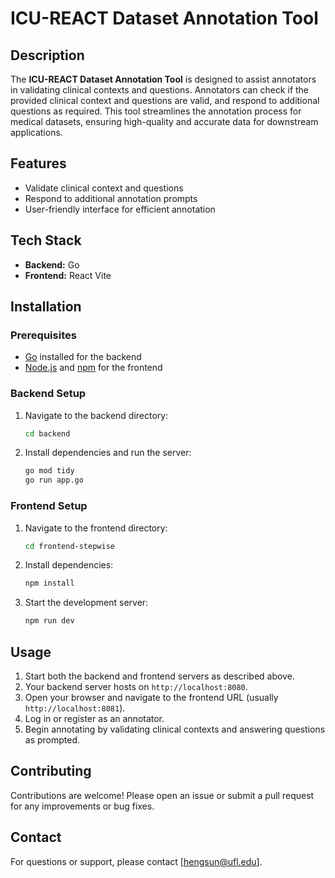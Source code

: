 # ICU-REACT Dataset Annotation Tool

## Description

The **ICU-REACT Dataset Annotation Tool** is designed to assist annotators in validating clinical contexts and questions. Annotators can check if the provided clinical context and questions are valid, and respond to additional questions as required. This tool streamlines the annotation process for medical datasets, ensuring high-quality and accurate data for downstream applications.

## Features

- Validate clinical context and questions
- Respond to additional annotation prompts
- User-friendly interface for efficient annotation

## Tech Stack

- **Backend:** Go
- **Frontend:** React Vite

## Installation

### Prerequisites

- [Go](https://golang.org/) installed for the backend
- [Node.js](https://nodejs.org/) and [npm](https://www.npmjs.com/) for the frontend

### Backend Setup

1. Navigate to the backend directory:
   ```bash
   cd backend
   ```
2. Install dependencies and run the server:
   ```bash
   go mod tidy
   go run app.go
   ```

### Frontend Setup

1. Navigate to the frontend directory:
   ```bash
   cd frontend-stepwise
   ```
2. Install dependencies:
   ```bash
   npm install
   ```
3. Start the development server:
   ```bash
   npm run dev
   ```

## Usage

1. Start both the backend and frontend servers as described above.
2. Your backend server hosts on `http://localhost:8080`.
3. Open your browser and navigate to the frontend URL (usually `http://localhost:8081`).
4. Log in or register as an annotator.
5. Begin annotating by validating clinical contexts and answering questions as prompted.

## Contributing

Contributions are welcome! Please open an issue or submit a pull request for any improvements or bug fixes.

## Contact

For questions or support, please contact [hengsun@ufl.edu].
